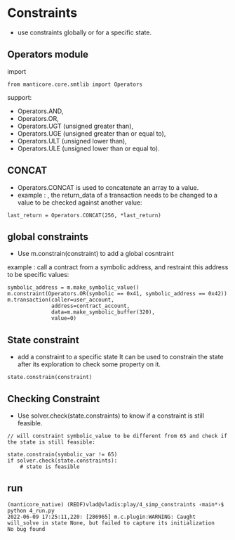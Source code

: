# Constraints

* use constraints globally or for a specific state.


## Operators module 

import

```
from manticore.core.smtlib import Operators
```

support:


*    Operators.AND,
*    Operators.OR,
*    Operators.UGT (unsigned greater than),
*    Operators.UGE (unsigned greater than or equal to),
*    Operators.ULT (unsigned lower than),
*    Operators.ULE (unsigned lower than or equal to).

## CONCAT

* Operators.CONCAT is used to concatenate an array to a value.
* example : , the return_data of a transaction needs to be changed to a value to be checked against another value:

```
last_return = Operators.CONCAT(256, *last_return)

```


## global constraints

* Use m.constrain(constraint) to add a global cosntraint

example : call a contract from a symbolic address, and restraint this address to be specific values:

```
symbolic_address = m.make_symbolic_value()
m.constraint(Operators.OR(symbolic == 0x41, symbolic_address == 0x42))
m.transaction(caller=user_account,
              address=contract_account,
              data=m.make_symbolic_buffer(320),
              value=0)
```

## State constraint

* add a constraint to a specific state It can be used to constrain the state after its exploration to check some property on it.


```
state.constrain(constraint)
```

## Checking Constraint

* Use solver.check(state.constraints) to know if a constraint is still feasible.

```
// will constraint symbolic_value to be different from 65 and check if the state is still feasible:

state.constrain(symbolic_var != 65)
if solver.check(state.constraints):
    # state is feasible

```

## run

```
(manticore_native) (REDF)vlad@vladis:play/4_simp_constraints ‹main*›$ python 4_run.py                
2022-06-09 17:25:11,220: [286965] m.c.plugin:WARNING: Caught will_solve in state None, but failed to capture its initialization
No bug found

```